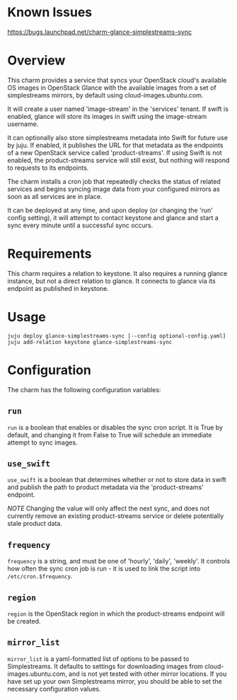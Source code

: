 # Known Issues

https://bugs.launchpad.net/charm-glance-simplestreams-sync

# Overview

This charm provides a service that syncs your OpenStack cloud's
available OS images in OpenStack Glance with the available images from
a set of simplestreams mirrors, by default using
cloud-images.ubuntu.com.

It will create a user named 'image-stream' in the 'services' tenant.
If swift is enabled, glance will store its images in swift using the
image-stream username.

It can optionally also store simplestreams metadata into Swift for
future use by juju. If enabled, it publishes the URL for that metadata
as the endpoints of a new OpenStack service called 'product-streams'.
If using Swift is not enabled, the product-streams service will still
exist, but nothing will respond to requests to its endpoints.

The charm installs a cron job that repeatedly checks the
status of related services and begins syncing image data from your
configured mirrors as soon as all services are in place.

It can be deployed at any time, and upon deploy (or changing the 'run'
config setting), it will attempt to contact keystone and glance and
start a sync every minute until a successful sync occurs.

# Requirements

This charm requires a relation to keystone. It also requires a
running glance instance, but not a direct relation to glance. It
connects to glance via its endpoint as published in keystone.

# Usage

    juju deploy glance-simplestreams-sync [--config optional-config.yaml]
    juju add-relation keystone glance-simplestreams-sync

# Configuration

The charm has the following configuration variables:

## `run`

`run` is a boolean that enables or disables the sync cron script.  It
is True by default, and changing it from False to True will schedule
an immediate attempt to sync images.

## `use_swift`

`use_swift` is a boolean that determines whether or not to store data
in swift and publish the path to product metadata via the
'product-streams' endpoint.

*NOTE* Changing the value will only affect the next sync, and does not
 currently remove an existing product-streams service or delete
 potentially stale product data.

## `frequency`

`frequency` is a string, and must be one of 'hourly', 'daily',
'weekly'.  It controls how often the sync cron job is run - it is used
to link the script into `/etc/cron.$frequency`.

## `region`

`region` is the OpenStack region in which the product-streams endpoint
will be created.

## `mirror_list`

`mirror_list` is a yaml-formatted list of options to be passed to
Simplestreams. It defaults to settings for downloading images from
cloud-images.ubuntu.com, and is not yet tested with other mirror
locations. If you have set up your own Simplestreams mirror, you
should be able to set the necessary configuration values.
